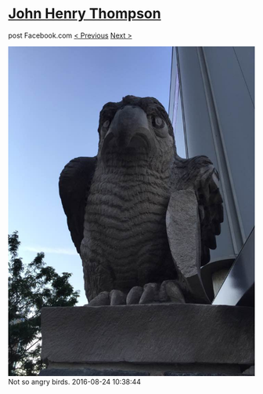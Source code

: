 # [John Henry Thompson](../README.md)
post Facebook.com
[< Previous](2016-08-30-2.md) [Next >](2016-08-14-1.md)

[![](../media/2016-08-24/Not-so-angry-birds.jpg)](../README.md)
Not so angry birds.
2016-08-24 10:38:44
